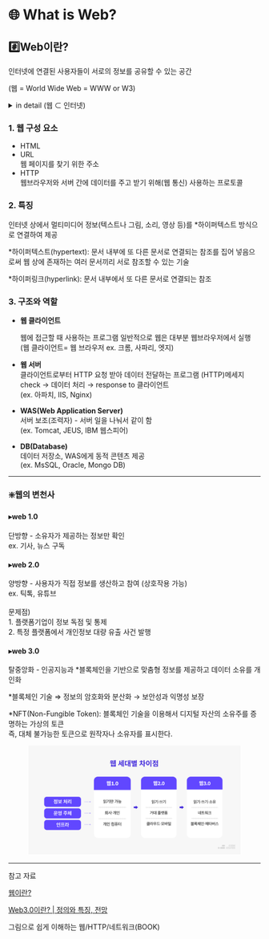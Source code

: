 # 🌐 What is Web?

## #️⃣Web이란?&#x20;

인터넷에 연결된 사용자들이 서로의 정보를 공유할 수 있는 공간&#x20;

(웹 = World Wide Web = WWW or W3)

<details>

<summary>in detail (웹 ⊂ 인터넷)</summary>

* 웹: 연결된 컴퓨터끼리 쉽게 정보 공유(시스템)

<!---->

* 인터넷: 컴퓨터-컴퓨터 실제로 연결하여 통신할 수 있는 '인프라'

</details>

### 1. 웹 구성 요소

* HTML&#x20;
* URL \
  웹 페이지를 찾기 위한 주소
* HTTP\
  웹브라우저와 서버 간에 데이터를 주고 받기 위해(웹 통신) 사용하는 프로토콜

### 2. 특징

인터넷 상에서 멀티미디어 정보(텍스트나 그림, 소리, 영상 등)를 \*하이퍼텍스트 방식으로 연결하여 제공

\*하이퍼텍스트(hypertext): 문서 내부에 또 다른 문서로 연결되는 참조를 집어 넣음으로써 웹 상에 존재하는 여러 문서끼리 서로 참조할 수 있는 기술

\*하이퍼링크(hyperlink): 문서 내부에서 또 다른 문서로 연결되는 참조

### 3. 구조와 역할&#x20;

*   **웹 클라이언트**&#x20;

    웹에 접근할 때 사용하는 프로그램 일반적으로 웹은 대부분 웹브라우저에서 실행 \
    (웹 클라이언트= 웹 브라우저 ex. 크롬, 사파리, 엣지)
* **웹 서버** \
  클라이언트로부터 HTTP 요청 받아 데이터 전달하는 프로그램 (HTTP)메세지 check → 데이터 처리 → response to 클라이언트 \
  (ex. 아파치, IIS, Nginx)
* **WAS(Web Application Server)** \
  서버 보조(조력자) - 서버 일을 나눠서 같이 함 \
  (ex. Tomcat, JEUS, IBM 웹스피어)
* **DB(Database)** \
  데이터 저장소, WAS에게 동적 콘텐츠 제공 \
  (ex. MsSQL, Oracle, Mongo DB)

***

### ❇️웹의 변천사&#x20;

#### ▸web 1.0&#x20;

단방향 - 소유자가 제공하는 정보만 확인\
ex. 기사, 뉴스 구독

#### ▸web 2.0&#x20;

양방향 - 사용자가 직접 정보를 생산하고 참여 (상호작용  가능)\
ex. 틱톡, 유튜브\
\
문제점) \
1\. 플랫폼기업이 정보 독점 및 통제\
2\. 특정 플랫폼에서 개인정보 대량 유출 사건 발행

#### ▸web 3.0&#x20;

탈중앙화 - 인공지능과 \*블록체인을 기반으로 맞춤형 정보를 제공하고 데이터 소유를 개인화

\*블록체인 기술 ⇒ 정보의 암호화와 분산화 → 보안성과 익명성 보장

\*NFT(Non-Fungible Token): 블록체인 기술을 이용해서 디지털 자산의 소유주를 증명하는 가상의 토큰\
즉, 대체 불가능한 토큰으로 원작자나 소유자를 표시한다.

<figure><img src="../.gitbook/assets/image (3).png" alt="" width="563"><figcaption></figcaption></figure>

***

참고 자료

[웹이란?](https://www.tcpschool.com/webbasic/www#google\_vignette)

[Web3.0이란? | 정의와 특징, 전망](https://www.codestates.com/blog/content/web3-0%EC%9D%B4%EB%9E%80-%EC%A0%95%EC%9D%98%EC%99%80-%ED%8A%B9%EC%A7%95-%EC%A0%84%EB%A7%9D)

그림으로 쉽게 이해하는 웹/HTTP/네트워크(BOOK)
